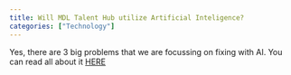 ```yaml
---
title: Will MDL Talent Hub utilize Artificial Inteligence?
categories: ["Technology"]
---
```

Yes, there are 3 big problems that we are focussing on fixing with AI. You can read all about it <a href = "https://medium.com/@dd_96182/how-mdl-talent-hub-is-implementing-ai-245736f98e2a" target = "_blank">HERE</a>
